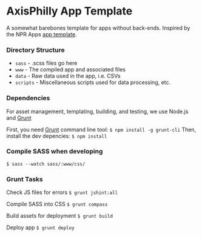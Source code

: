 # AxisPhilly App Template
A somewhat barebones template for apps without back-ends. Inspired by the NPR Apps [app template](https://github.com/nprapps/app-template).

### Directory Structure

- `sass` - .scss files go here
- `www` - The compiled app and associated files
- `data` - Raw data used in the app, i.e. CSVs
- `scripts` -  Miscellaneous scripts used for data processing, etc.

### Dependencies
For asset management, templating, building, and testing, we use Node.js and [Grunt](http://www.gruntjs.com)

First, you need [Grunt](https://github.com/gruntjs/grunt-cli) command line tool:
`$ npm install -g grunt-cli`
Then, install the dev depencies:
`$ npm install`

### Compile SASS when developing
`$ sass --watch sass/:www/css/`

### Grunt Tasks

Check JS files for errors
`$ grunt jshint:all`

Compile SASS into CSS
`$ grunt compass`

Build assets for deployment
`$ grunt build`

Deploy app
`$ grunt deploy`
